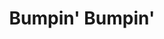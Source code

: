 ---
title: Bumpin' Bumpin'
artist: Kreayshawn
image: "/uploads/bumpin-bumpin.jpg"
catalogue-number: HA007
format: 12" / Digital
---